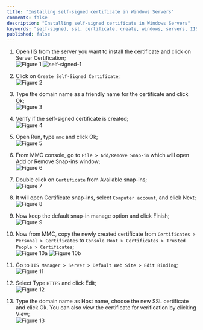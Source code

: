 ```yaml
---
title: "Installing self-signed certificate in Windows Servers"
comments: false
description: "Installing self-signed certificate in Windows Servers"
keywords: "self-signed, ssl, certificate, create, windows, servers, IIS"
published: false
---
```


1. Open IIS from the server you want to install the certificate and click on Server Certification;  
![Figure 1](http://ntrezowan.github.com/images/self-signed-1.png)
![self-signed-1](self-signed-1.png)

2. Click on `Create Self-Signed Certificate`;  
![Figure 2](http://ntrezowan.github.com/images/self-signed-2.png)

3. Type the domain name as a friendly name for the certificate and click Ok;  
![Figure 3](http://ntrezowan.github.com/images/self-signed-3.png)

4. Verify if the self-signed certificate is created;  
![Figure 4](http://ntrezowan.github.com/images/self-signed-4.png)

5. Open Run, type `mmc` and click Ok;  
![Figure 5](http://ntrezowan.github.com/images/self-signed-5.png)

6. From MMC console, go to `File > Add/Remove Snap-in` which will open Add or Remove Snap-ins window;  
![Figure 6](http://ntrezowan.github.com/images/self-signed-6.png)

7. Double click on `Certificate` from Available snap-ins;  
![Figure 7](http://ntrezowan.github.com/images/self-signed-7.png)

8. It will open Certificate snap-ins, select `Computer account`, and click Next;  
![Figure 8](http://ntrezowan.github.com/images/self-signed-8.png)

9. Now keep the default snap-in manage option and click Finish;  
![Figure 9](http://ntrezowan.github.com/images/self-signed-9.png)

10. Now from MMC, copy the newly created certificate from `Certificates > Personal > Certificates` to `Console Root > Certificates > Trusted People > Certificates`;  
![Figure 10a](http://ntrezowan.github.com/images/cfs1-self-signed-10a.png)
![Figure 10b](http://ntrezowan.github.com/images/self-signed-10b.png)

11. Go to `IIS Manager > Server > Default Web Site > Edit Binding`;  
![Figure 11](http://ntrezowan.github.com/images/self-signed-11.png)

12. Select Type `HTTPS` and click Edit;  
![Figure 12](http://ntrezowan.github.com/images/self-signed-12.png)

13. Type the domain name as Host name, choose the new SSL certificate and click Ok. You can also view the certificate for verification by clicking View;  
![Figure 13](http://ntrezowan.github.com/images/self-signed-13.png)
